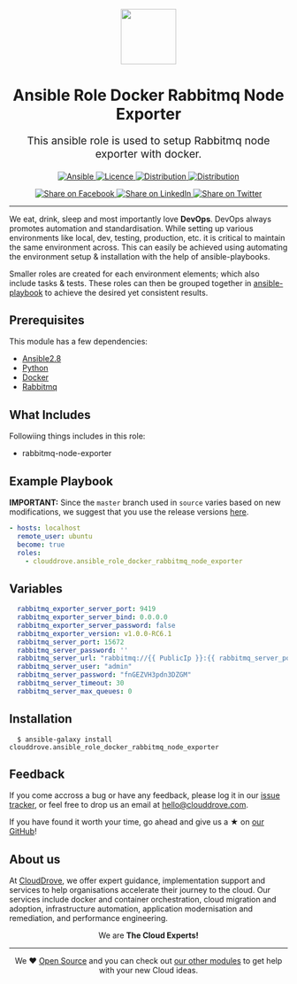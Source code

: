 <!-- This file was automatically generated by the `geine`. Make all changes to `README.yaml` and run `make readme` to rebuild this file. -->


<p align="center"> <img src="https://user-images.githubusercontent.com/50652676/62451340-ba925480-b78b-11e9-99f0-13a8a9cc0afa.png" width="100" height="100"></p>

<h1 align="center">
    Ansible Role Docker Rabbitmq Node Exporter


</h1>

<p align="center" style="font-size: 1.2rem;"> 
    This ansible role is used to setup Rabbitmq node exporter with docker.
     </p>

<p align="center">

<a href="https://www.ansible.com">
  <img src="https://img.shields.io/badge/Ansible-2.8-green?style=flat&logo=ansible" alt="Ansible">
</a>
<a href="LICENSE.md">
  <img src="https://img.shields.io/badge/License-MIT-blue.svg" alt="Licence">
</a>
<a href="https://ubuntu.com/">
  <img src="https://img.shields.io/badge/ubuntu-16.x-orange?style=flat&logo=ubuntu" alt="Distribution">
</a>
<a href="https://ubuntu.com/">
  <img src="https://img.shields.io/badge/ubuntu-18.x-orange?style=flat&logo=ubuntu" alt="Distribution">
</a>


</p>
<p align="center">

<a href='https://facebook.com/sharer/sharer.php?u=https://github.com/clouddrove/ansible-role-docker-rabbitmq-node-exporter'>
  <img title="Share on Facebook" src="https://user-images.githubusercontent.com/50652676/62817743-4f64cb80-bb59-11e9-90c7-b057252ded50.png" />
</a>
<a href='https://www.linkedin.com/shareArticle?mini=true&title=Ansible+Role+Docker+Rabbitmq+Node+Exporter&url=https://github.com/clouddrove/ansible-role-docker-rabbitmq-node-exporter'>
  <img title="Share on LinkedIn" src="https://user-images.githubusercontent.com/50652676/62817742-4e339e80-bb59-11e9-87b9-a1f68cae1049.png" />
</a>
<a href='https://twitter.com/intent/tweet/?text=Ansible+Role+Docker+Rabbitmq+Node+Exporter&url=https://github.com/clouddrove/ansible-role-docker-rabbitmq-node-exporter'>
  <img title="Share on Twitter" src="https://user-images.githubusercontent.com/50652676/62817740-4c69db00-bb59-11e9-8a79-3580fbbf6d5c.png" />
</a>

</p>
<hr>



We eat, drink, sleep and most importantly love **DevOps**. DevOps always promotes automation and standardisation. While setting up various environments like local, dev, testing, production, etc. it is critical to maintain the same environment across. This can easily be achieved using automating the environment setup & installation with the help of ansible-playbooks. 

Smaller roles are created for each environment elements; which also include tasks & tests. These roles can then be grouped together in [ansible-playbook](https://docs.ansible.com/ansible/latest/user_guide/playbooks_intro.html) to achieve the desired yet consistent results.



## Prerequisites

This module has a few dependencies: 

- [Ansible2.8](https://docs.ansible.com/ansible/latest/installation_guide/intro_installation.html)
- [Python](https://www.python.org/downloads)
- [Docker](https://docs.docker.com/install/linux/docker-ce/ubuntu)
- [Rabbitmq](https://github.com/clouddrove/ansible-role-docker-rabbitmq)




## What Includes

Followiing things includes in this role:

- rabbitmq-node-exporter







## Example Playbook

**IMPORTANT:** Since the `master` branch used in `source` varies based on new modifications, we suggest that you use the release versions [here](https://github.com/clouddrove/ansible-role-docker-rabbitmq-node-exporter/releases).


```yaml
- hosts: localhost
  remote_user: ubuntu
  become: true
  roles:
    - clouddrove.ansible_role_docker_rabbitmq_node_exporter
```


## Variables

```yaml
  rabbitmq_exporter_server_port: 9419
  rabbitmq_exporter_server_bind: 0.0.0.0
  rabbitmq_exporter_server_password: false
  rabbitmq_exporter_version: v1.0.0-RC6.1
  rabbitmq_server_port: 15672
  rabbitmq_server_password: ''
  rabbitmq_server_url: "rabbitmq://{{ PublicIp }}:{{ rabbitmq_server_port }}"
  rabbitmq_server_user: "admin"
  rabbitmq_server_password: "fnGEZVH3pdn3DZGM"
  rabbitmq_server_timeout: 30
  rabbitmq_server_max_queues: 0
```


## Installation

```console
  $ ansible-galaxy install clouddrove.ansible_role_docker_rabbitmq_node_exporter
```






## Feedback 
If you come accross a bug or have any feedback, please log it in our [issue tracker](https://github.com/clouddrove/ansible-role-docker-rabbitmq-node-exporter/issues), or feel free to drop us an email at [hello@clouddrove.com](mailto:hello@clouddrove.com).

If you have found it worth your time, go ahead and give us a ★ on [our GitHub](https://github.com/clouddrove/ansible-role-docker-rabbitmq-node-exporter)!

## About us

At [CloudDrove][website], we offer expert guidance, implementation support and services to help organisations accelerate their journey to the cloud. Our services include docker and container orchestration, cloud migration and adoption, infrastructure automation, application modernisation and remediation, and performance engineering.

<p align="center">We are <b> The Cloud Experts!</b></p>
<hr />
<p align="center">We ❤️  <a href="https://github.com/clouddrove">Open Source</a> and you can check out <a href="https://github.com/clouddrove">our other modules</a> to get help with your new Cloud ideas.</p>

  [website]: https://clouddrove.com
  [github]: https://github.com/clouddrove
  [linkedin]: https://cpco.io/linkedin
  [twitter]: https://twitter.com/clouddrove/
  [email]: https://clouddrove.com/contact-us.html
  [terraform_modules]: https://github.com/clouddrove?utf8=%E2%9C%93&q=terraform-&type=&language=

